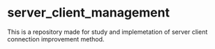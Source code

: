 # server_client_management
This is a repository made for study and implemetation of server client connection improvement method.
